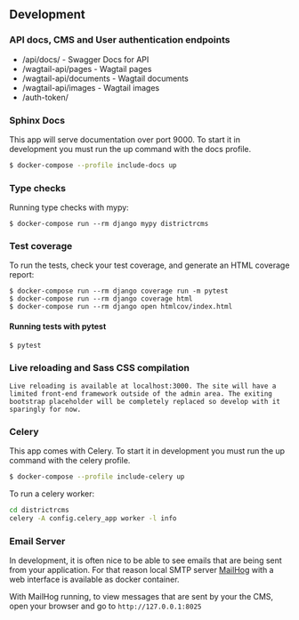 ## Development

### API docs, CMS and User authentication endpoints

- /api/docs/ - Swagger Docs for API
- /wagtail-api/pages - Wagtail pages
- /wagtail-api/documents - Wagtail documents
- /wagtail-api/images - Wagtail images
- /auth-token/

### Sphinx Docs

This app will serve documentation over port 9000. To start it in development you must run the up command with the docs profile.

```bash
$ docker-compose --profile include-docs up
```

### Type checks

Running type checks with mypy:

```
$ docker-compose run --rm django mypy districtrcms
```

### Test coverage

To run the tests, check your test coverage, and generate an HTML coverage report:

```
$ docker-compose run --rm django coverage run -m pytest
$ docker-compose run --rm django coverage html
$ docker-compose run --rm django open htmlcov/index.html
```

#### Running tests with pytest

```
$ pytest
```

### Live reloading and Sass CSS compilation

```{warning}
Live reloading is available at localhost:3000. The site will have a limited front-end framework outside of the admin area. The exiting bootstrap placeholder will be completely replaced so develop with it sparingly for now.
```

### Celery

This app comes with Celery. To start it in development you must run the up command with the celery profile.

```bash
$ docker-compose --profile include-celery up
```

To run a celery worker:

```bash
cd districtrcms
celery -A config.celery_app worker -l info
```

### Email Server

In development, it is often nice to be able to see emails that are being sent from your application. For that reason local SMTP server [MailHog](https://github.com/mailhog/MailHog) with a web interface is available as docker container.

With MailHog running, to view messages that are sent by your the CMS, open your browser and go to `http://127.0.0.1:8025`
